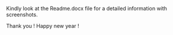 Kindly look at the Readme.docx file for a detailed information with screenshots.

Thank you !
Happy new year !
